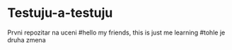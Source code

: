 # Testuju-a-testuju
Prvni repozitar na uceni 
#hello my friends, this is just me learning
#tohle je druha zmena
